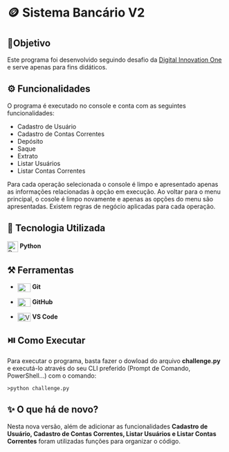 # 🪙 Sistema Bancário V2

## 🎯Objetivo
Este programa foi desenvolvido seguindo desafio da [Digital Innovation One](https://www.dio.me/) e serve apenas para fins didáticos.

## ⚙️ Funcionalidades
O programa é executado no console e conta com as seguintes funcionalidades:
 - Cadastro de Usuário
 - Cadastro de Contas Correntes
 - Depósito
 - Saque
 - Extrato
 - Listar Usuários
 - Listar Contas Correntes

Para cada operação selecionada o console é limpo e apresentado apenas as informações relacionadas à opção em execução. Ao voltar para o menu principal, o cosole é limpo novamente e apenas as opções do menu são apresentadas.
Existem regras de negócio aplicadas para cada operação.

## 🚀 Tecnologia Utilizada
<p><img align="center" alt="Python Icon" height="25" width="25" src="https://cdn.jsdelivr.net/gh/devicons/devicon/icons/python/python-original.svg"> <strong>Python</strong></p>

## ⚒️ Ferramentas
<ul>
    <li>
        <p><img align="center" alt="Git Icon" height="20" width="30" src="https://cdn.jsdelivr.net/gh/devicons/devicon/icons/git/git-original.svg"> <strong>Git</strong></p>
    </li>
    <li>
        <p><img align="center" alt="GitHub Icon" height="20" width="30" src="https://cdn.jsdelivr.net/gh/devicons/devicon/icons/github/github-original.svg"> <strong>GitHub</strong></p>
    </li>
    <li>
        <p><img align="center" alt="VSCode Icon" height="20" width="30" src="https://cdn.jsdelivr.net/gh/devicons/devicon/icons/vscode/vscode-original.svg"> <strong>VS Code</strong></p>
    </li>
</ul>

## ⏯️ Como Executar
Para executar o programa, basta fazer o dowload do arquivo <strong>challenge.py</strong> e executá-lo através do seu CLI preferido (Prompt de Comando, PowerShell...) com o comando:
```
>python challenge.py
```

## ✨ O que há de novo?
Nesta nova versão, além de adicionar as funcionalidades <strong>Cadastro de Usuário, Cadastro de Contas Correntes, Listar Usuários e Listar Contas Correntes</strong> foram utilizadas funções para organizar o código.